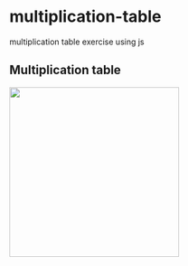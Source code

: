 # multiplication-table
multiplication table exercise using js


## Multiplication table
<img src="images/PyberRideShareData.png" width="300" >
